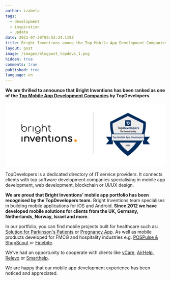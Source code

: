```yaml
---
author: izabela
tags:
  - development
  - inspiration
  - update
date: 2021-07-30T09:53:34.119Z
title: Bright Inventions among the Top Mobile App Development Companies
layout: post
image: /images/blogpost_topdevs_1.png
hidden: true
comments: true
published: true
language: en
---
```

**We are thrilled to announce that Bright Inventions has been ranked as one of the [Top Mobile App Development Companies](https://www.topdevelopers.co/directory/mobile-app-development-companies) by TopDevelopers.**

![Top Mobile App Development Companies](../../static/images/blogpost_topdevs_1.png "")

TopDevelopers is a dedicated directory of IT service providers. It connects clients with top software development companies specialising in mobile app development, web development, blockchain or UI/UX design.

**We are proud that Bright Inventions’ mobile app portfolio has been recognised by the TopDevelopers team.** Bright Inventions team specialises in building mobile applications for iOS and Android. **Since 2012 we have developed mobile solutions for clients from the UK, Germany, Netherlands, Norway, Israel and more.**

In our portfolio, you can find mobile projects built for healthcare such as: [Solution for Parkinson's Patients](https://brightinventions.pl/projects/solution-for-parkinsons-patients/) or [Pregnancy App](https://brightinventions.pl/projects/pregnancy-app/). As well as mobile products developed for FMCG and hospitality industries e.g. [POSPulse & ShopScout](https://brightinventions.pl/projects/pospulse-shopscout/) or [Finebite](https://brightinventions.pl/projects/everytap/).

We’ve had an opportunity to cooperate with clients like [vCare](https://brightinventions.pl/projects/vCare/), [AirHelp](https://brightinventions.pl/projects/airhelp/), [Relevo](https://brightinventions.pl/projects/eco-friendly-app/) or [Smarthelp](https://brightinventions.pl/projects/smarthelp/).

We are happy that our mobile app development experience has been noticed and appreciated.
